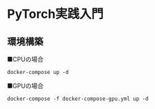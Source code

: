 # PyTorch実践入門

## 環境構築

■CPUの場合
```
docker-compose up -d
```

■GPUの場合
```
docker-compose -f docker-compose-gpu.yml up -d
```

